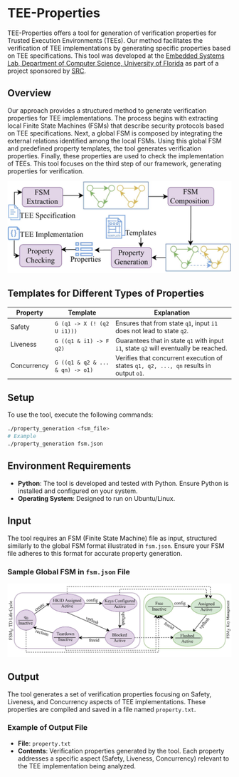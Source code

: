 # TEE-Properties

TEE-Properties offers a tool for generation of verification properties for Trusted Execution Environments (TEEs). Our method facilitates the verification of TEE implementations by generating specific properties based on TEE specifications. This tool was developed at the [Embedded Systems Lab, Department of Computer Science, University of Florida](https://www.cise.ufl.edu/research/cad) as part of a project sponsored by [SRC](https://www.src.org/).

## Overview

Our approach provides a structured method to generate verification properties for TEE implementations. The process begins with extracting local Finite State Machines (FSMs) that describe security protocols based on TEE specifications. Next, a global FSM is composed by integrating the external relations identified among the local FSMs. Using this global FSM and predefined property templates, the tool generates verification properties. Finally, these properties are used to check the implementation of TEEs. This tool focuses on the third step of our framework, generating properties for verification.

![Overview of template based property generation for TEE architecture](overview-1.jpg "Overview of template based property generation for TEE architecture")

## Templates for Different Types of Properties

| Property    | Template                   | Explanation                                                                         |
|-------------|----------------------------|-------------------------------------------------------------------------------------|
| Safety      | `G (q1 -> X (! (q2 U i1)))` | Ensures that from state `q1`, input `i1` does not lead to state `q2`.               |
| Liveness    | `G ((q1 & i1) -> F q2)`    | Guarantees that in state `q1` with input `i1`, state `q2` will eventually be reached. |
| Concurrency | `G ((q1 & q2 & ... & qn) -> o1)` | Verifies that concurrent execution of states `q1, q2, ..., qn` results in output `o1`. |

## Setup

To use the tool, execute the following commands:

```bash
./property_generation <fsm_file>
# Example
./property_generation fsm.json
```

## Environment Requirements

- **Python**: The tool is developed and tested with Python. Ensure Python is installed and configured on your system.
- **Operating System**: Designed to run on Ubuntu/Linux.

## Input

The tool requires an FSM (Finite State Machine) file as input, structured similarly to the global FSM format illustrated in `fsm.json`. Ensure your FSM file adheres to this format for accurate property generation.

### Sample Global FSM in `fsm.json` File

![Sample global FSM in fsm.json file](samplefsm-1.jpg "Sample global FSM")

## Output

The tool generates a set of verification properties focusing on Safety, Liveness, and Concurrency aspects of TEE implementations. These properties are compiled and saved in a file named `property.txt`.

### Example of Output File

- **File**: `property.txt`
- **Contents**: Verification properties generated by the tool. Each property addresses a specific aspect (Safety, Liveness, Concurrency) relevant to the TEE implementation being analyzed.
